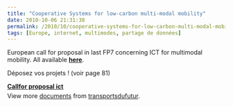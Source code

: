 ```yaml
---
title: "Cooperative Systems for low-carbon multi-modal mobility"
date: 2010-10-06 21:31:38
permalink: /2010/10/cooperative-systems-for-low-carbon-multi-modal-mobility.html
tags: [Europe, internet, multimodes, partage de données]
---
```


<p>European call for proposal in last FP7 concerning ICT for multimodal mobility. All available <strong><a href="http://cordis.europa.eu/fp7/dc/index.cfm?fuseaction=UserSite.FP7DetailsCallPage&call_id=376" target="_blank">here</a></strong>.﻿</p> <p>Déposez vos projets ! (voir page 81)</p> <div id="__ss_5375015" style="width: 477px"><strong style="margin: 12px 0 4px"><a href="http://www.slideshare.net/transportsdufutur/callfor-proposal-ict" title="Callfor proposal ict">Callfor proposal ict</a></strong>        <div style="padding: 5px 0 12px">View more <a href="http://www.slideshare.net/">documents</a> from <a href="http://www.slideshare.net/transportsdufutur">transportsdufutur</a>.</div> </div>
